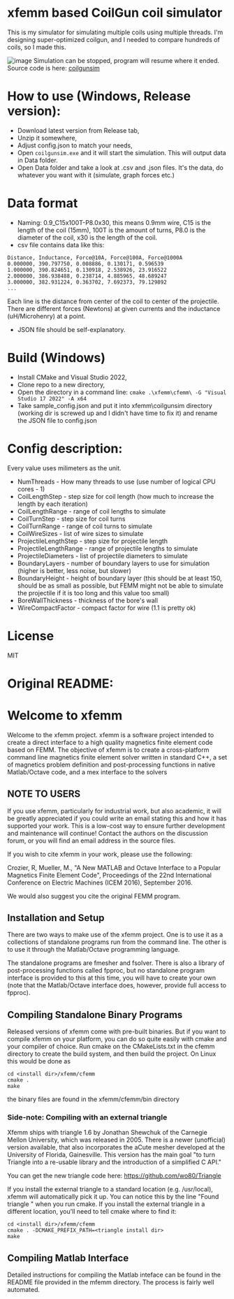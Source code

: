 # xfemm based CoilGun coil simulator
This is my simulator for simulating multiple coils using multiple threads.
I'm designing super-optimized coilgun, and I needed to compare hundreds of coils, so I made this.

![image](https://github.com/Erdroy/CoilGun-coil-simulator/assets/7634316/84388012-2b7f-4bd5-ad6e-1ed5a961d53d)
Simulation can be stopped, program will resume where it ended.
Source code is here: [coilgunsim](https://github.com/Erdroy/CoilGun-coil-simulator/tree/master/cfemm/coilgunsim)

# How to use (Windows, Release version):
- Download latest version from Release tab,
- Unzip it somewhere,
- Adjust config.json to match your needs,
- Open `coilgunsim.exe` and it will start the simulation. This will output data in Data folder.
- Open Data folder and take a look at .csv and .json files. It's the data, do whatever you want with it (simulate, graph forces etc.)

# Data format
- Naming: 0.9_C15x100T-P8.0x30, this means 0.9mm wire, C15 is the length of the coil (15mm), 100T is the amount of turns, P8.0 is the diameter of the coil, x30 is the length of the coil.
- csv file contains data like this:
```
Distance, Inductance, Force@10A, Force@100A, Force@1000A 
0.000000, 390.797750, 0.008886, 0.130171, 0.596539
1.000000, 390.824651, 0.130918, 2.538926, 23.916522
2.000000, 386.938488, 0.238714, 4.885965, 48.689247
3.000000, 382.931224, 0.363702, 7.692373, 79.129892
...
```
Each line is the distance from center of the coil to center of the projectile. There are different forces (Newtons) at given currents and the inductance (uH/Microhenry) at a point.
- JSON file should be self-explanatory.

# Build (Windows)
- Install CMake and Visual Studio 2022,
- Clone repo to a new directory,
- Open the directory in a command line: `cmake .\xfemm\cfemm\ -G "Visual Studio 17 2022" -A x64`
- Take sample_config.json and put it into xfemm\coilgunsim directory (working dir is screwed up and I didn't have time to fix it) and rename the JSON file to config.json

# Config description:
Every value uses milimeters as the unit.
- NumThreads - How many threads to use (use number of logical CPU cores - 1)
- CoilLengthStep - step size for coil length (how much to increase the length by each iteration)
- CoilLengthRange - range of coil lengths to simulate
- CoilTurnStep - step size for coil turns
- CoilTurnRange - range of coil turns to simulate
- CoilWireSizes - list of wire sizes to simulate
- ProjectileLengthStep - step size for projectile length
- ProjectileLengthRange - range of projectile lengths to simulate
- ProjectileDiameters - list of projectile diameters to simulate
- BoundaryLayers - number of boundary layers to use for simulation (higher is better, less noise, but slower)
- BoundaryHeight - height of boundary layer (this should be at least 150, should be as small as possible, but FEMM might not be able to simulate the projectile if it is too long and this value too small)
- BoreWallThickness - thickness of the bore's wall
- WireCompactFactor - compact factor for wire (1.1 is pretty ok)

# License
MIT

# Original README:
# Welcome to xfemm

Welcome to the xfemm project. xfemm is a software project intended to
create a direct interface to a high quality magnetics finite element code
based on FEMM. The objective of xfemm is to create a cross-platform
command line magnetics finite element solver written in standard C++, a
set of magnetics problem definition and post-processing functions in
native Matlab/Octave code, and a mex interface to the solvers

## NOTE TO USERS

If you use xfemm, particularly for industrial work, but also academic, 
it will be greatly appreciated if you could write an email stating this 
and how it has supported your work. This is a low-cost way to ensure 
further development and maintenance will continue! Contact the authors 
on the discussion forum, or you will find an email address in the source 
files.

If you wish to cite xfemm in your work, please use the following:

Crozier, R, Mueller, M., "A New MATLAB and Octave Interface to a 
Popular Magnetics Finite Element Code", Proceedings of the 22nd 
International Conference on Electric Machines (ICEM 2016), September 
2016.

We would also suggest you cite the original FEMM program.

## Installation and Setup

There are two ways to make use of the xfemm project. One is to use it as
a collections of standalone programs run from the command line. The other
is to use it through the Matlab/Octave programming language.

The standalone programs are fmesher and fsolver. There is also a library
of post-processing functions called fpproc, but no standalone program
interface is provided to this at this time, you will have to create your
own (note that the Matlab/Octave interface does, however, provide full
access to fpproc). 

## Compiling Standalone Binary Programs

Released versions of xfemm come with pre-built binaries. But if you want
to compile xfemm on your platform, you can do so quite easily with cmake
and your compiler of choice. Run cmake on the CMakeLists.txt in the cfemm
directory to create the build system, and then build the project. On Linux
this would be done as

    cd <install dir>/xfemm/cfemm
    cmake .
    make

the binary files are found in the xfemm/cfemm/bin directory


### Side-note: Compiling with an external triangle

Xfemm ships with triangle 1.6 by Jonathan Shewchuk of the Carnegie Mellon
University, which was released in 2005.  There is a newer (unofficial) version
available, that also incorporates the aCute mesher developed at the University
of Florida, Gainesville.  This version has the main goal "to turn Triangle into
a re-usable library and the introduction of a simplified C API."

You can get the new triangle code here:
https://github.com/wo80/Triangle

If you install the external triangle to a standard location (e.g. /usr/local),
xfemm will automatically pick it up. You can notice this by the line "Found
triangle <version>" when you run cmake.  If you install the external triangle
in a different location, you'll need to tell cmake where to find it:

    cd <install dir>/xfemm/cfemm
    cmake . -DCMAKE_PREFIX_PATH=<triangle install dir>
    make

## Compiling Matlab Interface

Detailed instructions for compiling the Matlab inteface can be found in
the README file provided in the mfemm directory. The process is fairly well 
automated.
